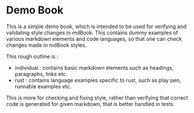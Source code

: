 # Demo Book

This is a simple demo book, which is intended to be used for verifying and validating style changes in mdBook.
This contains dummy examples of various markdown elements and code languages, so that one can check changes made in mdBook styles.

This rough outline is :

- individual : contains basic markdown elements such as headings, paragraphs, links etc.
- rust : contains language examples specific to rust, such as play pen, runnable examples etc.

This is more for checking and fixing style, rather than verifying that correct code is generated for given markdown, that is better handled in tests.
